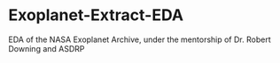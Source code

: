 # Exoplanet-Extract-EDA

EDA of the NASA Exoplanet Archive, under the mentorship of Dr. Robert Downing and ASDRP

